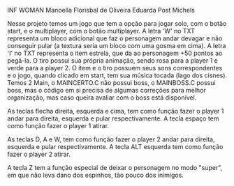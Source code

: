 INF WOMAN 
Manoella Florisbal de Oliveira 
Eduarda Post Michels 

Nesse projeto temos um jogo que tem a opção para jogar solo, com o botão start, e o multiplayer, com o botão multiplayer.
A letra 'W' no TXT representa um bloco adicional que faz o personagem andar devagar e não conseguir pular (a textura seria um bloco com uma gosma em cima).
A letra 'I' no TXT representa o item estrela, que da ao personagem +50 pontos ao pegá-la.
O tiro possui sua própria animação, sendo rosa para a player 1 e verde para a player 2.
O item e o tiro possuem seus sons correspondentes e o jogo, quando clicado em start, tem sua música tocada (lago dos cisnes).
Temos 2 Main, o MAINCERTO.C não possui boss, o MAINBOSS.C possui boss, mas o código em si precisa de algumas correções para melhor organização, mas caso queira avaliar com o boss está disponível.

As teclas flecha direita, esquerda e cima, tem como função fazer o player 1 andar para direita, esquerda e pular respectivamente.
A tecla espaço tem como função fazer o player 1 atirar.

As teclas D, A e W, tem como função fazer o player 2 andar para direita, esquerda e pular respectivamente.
A tecla ALT esquerda tem como função fazer o player 2 atirar.

A tecla Z tem a função especial de deixar o personagem no modo "super", em que não leva dano dos espinhos, tão pouco dos inimigos.
